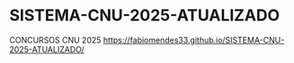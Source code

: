 # SISTEMA-CNU-2025-ATUALIZADO
CONCURSOS CNU 2025
https://fabiomendes33.github.io/SISTEMA-CNU-2025-ATUALIZADO/
